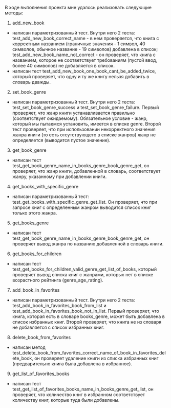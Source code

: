 В ходе выполнения проекта мне удалось реализовать следующие методы:

1. add_new_book 
- написан параметризованный тест. Внутри него 2 теста: test_add_new_book_correct_name - в нем проверяется, что книга с корректным названием (граничные значения - 1 символ, 40 символов, обычное название - 19 символов) добавлена в список; test_add_new_book_name_not_correct - он проверяет, что книга с названием, которое не соответствует требованиям (пустой ввод, более 40 символов) не добавляется в список.
- написан тест test_add_new_book_one_book_cant_be_added_twice, который проверяет, что одну и ту же книгу нельзя добавить в словарь дважды.

2. set_book_genre
- написан параметризованный тест. Внутри него 2 теста: test_set_book_genre_success и test_set_book_genre_failure. Первый проверяет, что жанр книги устанавливается правильно (соответствует ожидаемому). Обязательное условие - жанр, который мы пытаемся установить, имеется в списке genre. Второй тест проверяет, что при использовании некорректного значения жанра книги (то есть отсутствующего в списке жанров) жанр не определяется (выводится пустое значение).


3. get_book_genre
- написан тест test_get_book_genre_name_in_books_genre_book_genre_get, он проверяет, что жанр книги, добавленной в словарь, соответствует жанру, указанному при добавлении книги.

4. get_books_with_specific_genre
- написан параметризованный тест: test_get_books_with_specific_genre_get_list. Он проверяет, что при запросе книг с определенным жанром выводится список книг только этого жанра. 

5. get_books_genre
- написан тест test_get_book_genre_name_in_books_genre_book_genre_get, он проверяет вывод жанра по названию добавленной в словарь книги.

6. get_books_for_children
- написан тест test_get_books_for_children_valid_genre_get_list_of_books, который проверяет вывод списка книг с жанрами, которых нет в списке возрастного рейтинга (genre_age_rating). 

7. add_book_in_favorites
- написан параметризованный тест. Внутри него 2 теста: test_add_book_in_favorites_book_from_list и test_add_book_in_favorites_book_not_in_list. Первый проверяет, что книга, которая есть в словаре books_genre, может быть добавлена в список избранных книг. Второй проверяет, что книга не из словаря не добавляется с список избранных книг. 

8. delete_book_from_favorites
- написан метод test_delete_book_from_favorites_correct_name_of_book_in_favorites_delete_book, он проверяет удаление книги из списка избранных книг (предварительно книга была добавлена в избранное).

9. get_list_of_favorites_books
- написан тест test_get_list_of_favorites_books_name_in_books_genre_get_list, он проверяет, что количество книг в избранном соответствует количеству книг, которые туда были добавлены.
